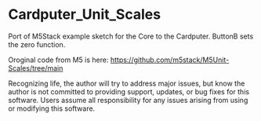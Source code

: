 # Cardputer_Unit_Scales
Port of M5Stack example sketch for the Core to the Cardputer. ButtonB sets the zero function.

Oroginal code from M5 is here: https://github.com/m5stack/M5Unit-Scales/tree/main

Recognizing life, the author will try to address major issues, but know the author is not committed to providing support, updates, or bug fixes for this software. Users assume all responsibility for any issues arising from using or modifying this software.
